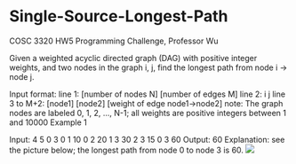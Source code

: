 # Single-Source-Longest-Path
COSC 3320 HW5 Programming Challenge, Professor Wu

Given a weighted acyclic directed graph (DAG) with positive integer weights, and two nodes in the graph i, j, find the longest path from node i -> node j.

Input format:
line 1: [number of nodes N] [number of edges M]
line 2: i j
line 3 to M+2: [node1] [node2] [weight of edge node1->node2]
note: The graph nodes are labeled 0, 1, 2, ..., N-1; all weights are positive integers between 1 and 10000
Example 1

Input:
4 5
0 3
0 1 10
0 2 20
1 3 30
2 3 15
0 3 60
Output:
60
Explanation:
see the picture below; the longest path from node 0 to node 3 is 60.
![](https://i.ibb.co/FnHJv8Z/dag.png)
